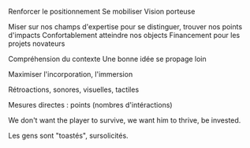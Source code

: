Renforcer le positionnement
Se mobiliser
Vision porteuse



Miser sur nos champs d'expertise pour se distinguer, trouver nos points d'impacts
Confortablement atteindre nos objects
Financement pour les projets novateurs



Compréhension du contexte
Une bonne idée se propage loin

Maximiser l'incorporation, l'immersion

Rétroactions, sonores, visuelles, tactiles

Mesures directes : points (nombres d'intéractions)


We don't want the player to survive, we want him to thrive, be invested.







Les gens sont "toastés", sursolicités.

